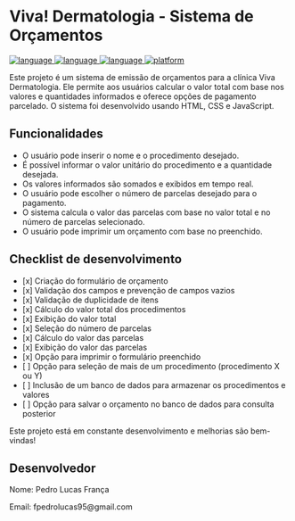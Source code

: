 <h1 class="title">Viva! Dermatologia - Sistema de Orçamentos</h1>
<p>
  <a href="https://github.com/">
    <img src="https://img.shields.io/badge/language-html-blue.svg" alt="language">
  </a>
  <a href="https://github.com/">
    <img src="https://img.shields.io/badge/language-css-blue.svg" alt="language">
  </a>
  <a href="https://github.com/">
    <img src="https://img.shields.io/badge/language-javascript-blue.svg" alt="language">
  </a>
  <a href="https://github.com/">
    <img src="https://img.shields.io/badge/platform-web-lightgrey.svg" alt="platform">
  </a>
</p>
<p>Este projeto é um sistema de emissão de orçamentos para a clínica Viva Dermatologia. Ele permite aos usuários calcular o valor total com base nos valores e quantidades informados e oferece opções de pagamento parcelado. O sistema foi desenvolvido usando HTML, CSS e JavaScript.</p>

<h2 class="title">Funcionalidades</h2>

<ul>
    <li>O usuário pode inserir o nome e o procedimento desejado.</li>
    <li>É possível informar o valor unitário do procedimento e a quantidade desejada.</li>
    <li>Os valores informados são somados e exibidos em tempo real.</li>
    <li>O usuário pode escolher o número de parcelas desejado para o pagamento.</li>
    <li>O sistema calcula o valor das parcelas com base no valor total e no número de parcelas selecionado.</li>
    <li>O usuário pode imprimir um orçamento com base no preenchido.</li>
</ul>

<h2 class="title">Checklist de desenvolvimento</h2>
<ul>
    <li>[x] Criação do formulário de orçamento</li>
    <li>[x] Validação dos campos e prevenção de campos vazios</li>
    <li>[x] Validação de duplicidade de itens</li>
    <li>[x] Cálculo do valor total dos procedimentos</li>
    <li>[x] Exibição do valor total</li>
    <li>[x] Seleção do número de parcelas</li>
    <li>[x] Cálculo do valor das parcelas</li>
    <li>[x] Exibição do valor das parcelas</li>
    <li>[x] Opção para imprimir o formulário preenchido</li>
    <li>[ ] Opção para seleção de mais de um procedimento (procedimento X ou Y)</li>
    <li>[ ] Inclusão de um banco de dados para armazenar os procedimentos e valores</li>
    <li>[ ] Opção para salvar o orçamento no banco de dados para consulta posterior</li>
</ul>

<p>Este projeto está em constante desenvolvimento e melhorias são bem-vindas!</p>

<h2 class="title developer">Desenvolvedor</h2>

<p class="developer">Nome: Pedro Lucas França</p>
<p class="email">Email: fpedrolucas95@gmail.com</p>
